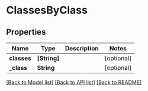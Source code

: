 # ClassesByClass

## Properties
Name | Type | Description | Notes
------------ | ------------- | ------------- | -------------
**classes** | **[String]** |  | [optional] 
**_class** | **String** |  | [optional] 

[[Back to Model list]](../README.md#documentation-for-models) [[Back to API list]](../README.md#documentation-for-api-endpoints) [[Back to README]](../README.md)


